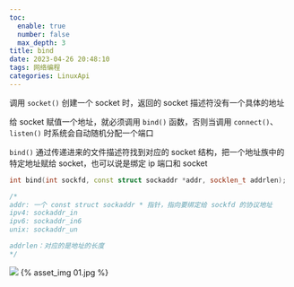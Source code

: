 ```yaml
---
toc:
  enable: true
  number: false
  max_depth: 3
title: bind
date: 2023-04-26 20:48:10
tags: 网络编程
categories: LinuxApi
---
```


调用 `socket()` 创建一个 socket 时，返回的 socket 描述符没有一个具体的地址

给 socket 赋值一个地址，就必须调用 `bind()` 函数，否则当调用 `connect()`、`listen()` 时系统会自动随机分配一个端口

`bind()` 通过传递进来的文件描述符找到对应的 socket 结构，把一个地址族中的特定地址赋给 socket，也可以说是绑定 ip 端口和 socket

```cpp
int bind(int sockfd, const struct sockaddr *addr, socklen_t addrlen);

/*
addr: 一个 const struct sockaddr * 指针，指向要绑定给 sockfd 的协议地址
ipv4: sockaddr_in
ipv6: sockaddr_in6
unix: sockaddr_un

addrlen：对应的是地址的长度
*/
```

![](../../Picture/Linux/api/bind/1.jpg)
{% asset_img 01.jpg %}